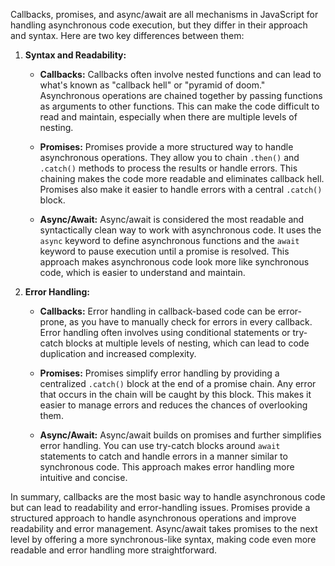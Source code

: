Callbacks, promises, and async/await are all mechanisms in JavaScript for handling asynchronous code execution, but they differ in their approach and syntax. Here are two key differences between them:

1. **Syntax and Readability:**

   - **Callbacks:** Callbacks often involve nested functions and can lead to what's known as "callback hell" or "pyramid of doom." Asynchronous operations are chained together by passing functions as arguments to other functions. This can make the code difficult to read and maintain, especially when there are multiple levels of nesting.

   - **Promises:** Promises provide a more structured way to handle asynchronous operations. They allow you to chain `.then()` and `.catch()` methods to process the results or handle errors. This chaining makes the code more readable and eliminates callback hell. Promises also make it easier to handle errors with a central `.catch()` block.

   - **Async/Await:** Async/await is considered the most readable and syntactically clean way to work with asynchronous code. It uses the `async` keyword to define asynchronous functions and the `await` keyword to pause execution until a promise is resolved. This approach makes asynchronous code look more like synchronous code, which is easier to understand and maintain.

2. **Error Handling:**

   - **Callbacks:** Error handling in callback-based code can be error-prone, as you have to manually check for errors in every callback. Error handling often involves using conditional statements or try-catch blocks at multiple levels of nesting, which can lead to code duplication and increased complexity.

   - **Promises:** Promises simplify error handling by providing a centralized `.catch()` block at the end of a promise chain. Any error that occurs in the chain will be caught by this block. This makes it easier to manage errors and reduces the chances of overlooking them.

   - **Async/Await:** Async/await builds on promises and further simplifies error handling. You can use try-catch blocks around `await` statements to catch and handle errors in a manner similar to synchronous code. This approach makes error handling more intuitive and concise.

In summary, callbacks are the most basic way to handle asynchronous code but can lead to readability and error-handling issues. Promises provide a structured approach to handle asynchronous operations and improve readability and error management. Async/await takes promises to the next level by offering a more synchronous-like syntax, making code even more readable and error handling more straightforward.
